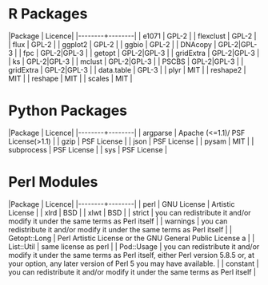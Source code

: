 # R Packages

|Package | Licence|
|--------+--------|
| e1071 | GPL-2 |
| flexclust | GPL-2 |
| flux | GPL-2 |
| ggplot2 | GPL-2 |
| ggbio | GPL-2 |
| DNAcopy | GPL-2|GPL-3 |
| fpc | GPL-2|GPL-3 |
| getopt | GPL-2|GPL-3 |
| gridExtra | GPL-2|GPL-3 |
| ks | GPL-2|GPL-3 |
| mclust | GPL-2|GPL-3 |
| PSCBS | GPL-2|GPL-3 |
| gridExtra | GPL-2|GPL-3 |
| data.table | GPL-3 |
| plyr | MIT |
| reshape2 | MIT |
| reshape | MIT |
| scales | MIT |

# Python Packages

|Package | Licence|
|--------+--------|
| argparse | Apache (<=1.1)/ PSF License(>1.1) |
| gzip | PSF License |
| json | PSF License |
| pysam | MIT |
| subprocess | PSF License |
| sys | PSF License |

# Perl Modules

|Package | Licence|
|--------+--------|
| perl | GNU License | Artistic License |
| xlrd | BSD |
| xlwt | BSD |
| strict | you can redistribute it and/or modify it under the same terms as Perl itself |
| warnings | you can redistribute it and/or modify it under the same terms as Perl itself |
| Getopt::Long | Perl Artistic License or the GNU General Public License a |
| List::Util | same license as perl |
| Pod::Usage | you can redistribute it and/or modify it under the same terms as Perl itself, either Perl version 5.8.5 or, at your option, any later version of Perl 5 you may have available. |
| constant | you can redistribute it and/or modify it under the same terms as Perl itself |

